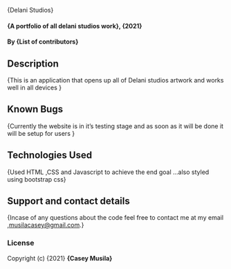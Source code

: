  {Delani Studios}
#### {A portfolio of all delani studios work}, {2021}
#### By **{List of contributors}**
## Description
{This is an application that opens up all of Delani studios artwork and works well in all devices }
## Known Bugs
{Currently the website is in it’s testing stage and as soon as it will be done it will be setup for users }
## Technologies Used
{Used HTML ,CSS and Javascript to achieve the end goal ...also styled using bootstrap css}
## Support and contact details
{Incase of any questions about the code feel free to contact me at my email ,musilacasey@gmail.com.}
### License
Copyright (c) {2021} **{Casey Musila}**
